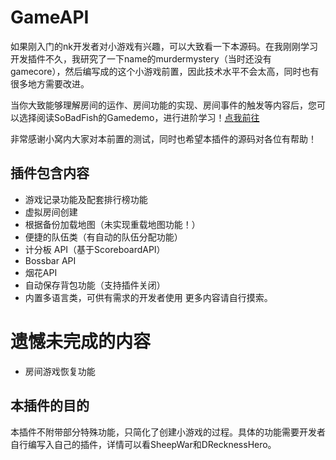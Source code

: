 # GameAPI

如果刚入门的nk开发者对小游戏有兴趣，可以大致看一下本源码。在我刚刚学习开发插件不久，我研究了一下name的murdermystery（当时还没有gamecore），然后编写成的这个小游戏前置，因此技术水平不会太高，同时也有很多地方需要改进。

当你大致能够理解房间的运作、房间功能的实现、房间事件的触发等内容后，您可以选择阅读SoBadFish的Gamedemo，进行进阶学习！[点我前往](https://github.com/SoBadFish/GameDemo)

非常感谢小窝内大家对本前置的测试，同时也希望本插件的源码对各位有帮助！

## 插件包含内容
- 游戏记录功能及配套排行榜功能
- 虚拟房间创建
- 根据备份加载地图（未实现重载地图功能！）
- 便捷的队伍类（有自动的队伍分配功能）
- 计分板 API（基于ScoreboardAPI）
- Bossbar API
- 烟花API
- 自动保存背包功能（支持插件关闭）
- 内置多语言类，可供有需求的开发者使用
更多内容请自行摸索。

# 遗憾未完成的内容
- 房间游戏恢复功能

## 本插件的目的
本插件不附带部分特殊功能，只简化了创建小游戏的过程。具体的功能需要开发者自行编写入自己的插件，详情可以看SheepWar和DRecknessHero。
